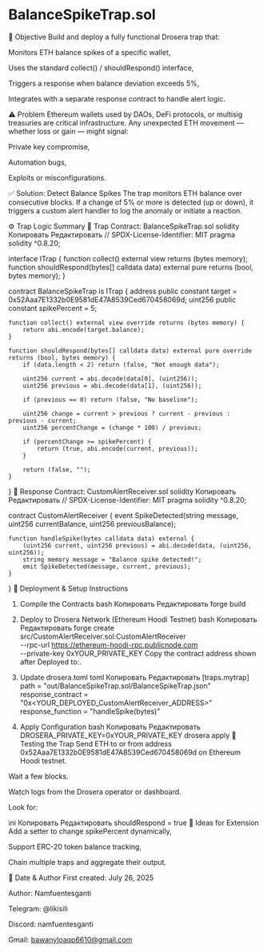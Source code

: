 # BalanceSpikeTrap.sol
🎯 Objective
Build and deploy a fully functional Drosera trap that:

Monitors ETH balance spikes of a specific wallet,

Uses the standard collect() / shouldRespond() interface,

Triggers a response when balance deviation exceeds 5%,

Integrates with a separate response contract to handle alert logic.

⚠️ Problem
Ethereum wallets used by DAOs, DeFi protocols, or multisig treasuries are critical infrastructure.
Any unexpected ETH movement — whether loss or gain — might signal:

Private key compromise,

Automation bugs,

Exploits or misconfigurations.

✅ Solution: Detect Balance Spikes
The trap monitors ETH balance over consecutive blocks. If a change of 5% or more is detected (up or down), it triggers a custom alert handler to log the anomaly or initiate a reaction.

⚙️ Trap Logic Summary
📁 Trap Contract: BalanceSpikeTrap.sol
solidity
Копировать
Редактировать
// SPDX-License-Identifier: MIT
pragma solidity ^0.8.20;

interface ITrap {
    function collect() external view returns (bytes memory);
    function shouldRespond(bytes[] calldata data) external pure returns (bool, bytes memory);
}

contract BalanceSpikeTrap is ITrap {
    address public constant target = 0x52Aaa7E1332b0E9581dE47A8539Ced670458069d;
    uint256 public constant spikePercent = 5;

    function collect() external view override returns (bytes memory) {
        return abi.encode(target.balance);
    }

    function shouldRespond(bytes[] calldata data) external pure override returns (bool, bytes memory) {
        if (data.length < 2) return (false, "Not enough data");

        uint256 current = abi.decode(data[0], (uint256));
        uint256 previous = abi.decode(data[1], (uint256));

        if (previous == 0) return (false, "No baseline");

        uint256 change = current > previous ? current - previous : previous - current;
        uint256 percentChange = (change * 100) / previous;

        if (percentChange >= spikePercent) {
            return (true, abi.encode(current, previous));
        }

        return (false, "");
    }
}
🔔 Response Contract: CustomAlertReceiver.sol
solidity
Копировать
Редактировать
// SPDX-License-Identifier: MIT
pragma solidity ^0.8.20;

contract CustomAlertReceiver {
    event SpikeDetected(string message, uint256 currentBalance, uint256 previousBalance);

    function handleSpike(bytes calldata data) external {
        (uint256 current, uint256 previous) = abi.decode(data, (uint256, uint256));
        string memory message = "Balance spike detected!";
        emit SpikeDetected(message, current, previous);
    }
}
🚀 Deployment & Setup Instructions
1. Compile the Contracts
bash
Копировать
Редактировать
forge build
2. Deploy to Drosera Network (Ethereum Hoodi Testnet)
bash
Копировать
Редактировать
forge create src/CustomAlertReceiver.sol:CustomAlertReceiver \
  --rpc-url https://ethereum-hoodi-rpc.publicnode.com \
  --private-key 0xYOUR_PRIVATE_KEY
Copy the contract address shown after Deployed to:.

3. Update drosera.toml
toml
Копировать
Редактировать
[traps.mytrap]
path = "out/BalanceSpikeTrap.sol/BalanceSpikeTrap.json"
response_contract = "0x<YOUR_DEPLOYED_CustomAlertReceiver_ADDRESS>"
response_function = "handleSpike(bytes)"
4. Apply Configuration
bash
Копировать
Редактировать
DROSERA_PRIVATE_KEY=0xYOUR_PRIVATE_KEY drosera apply
🧪 Testing the Trap
Send ETH to or from address 0x52Aaa7E1332b0E9581dE47A8539Ced670458069d on Ethereum Hoodi testnet.

Wait a few blocks.

Watch logs from the Drosera operator or dashboard.

Look for:

ini
Копировать
Редактировать
shouldRespond = true
🔧 Ideas for Extension
Add a setter to change spikePercent dynamically,

Support ERC-20 token balance tracking,

Chain multiple traps and aggregate their output.

📅 Date & Author
First created: July 26, 2025

Author: Namfuentesganti

Telegram: @likisili

Discord: namfuentesganti

Gmail: bawanyloaqp6610@gmail.com

